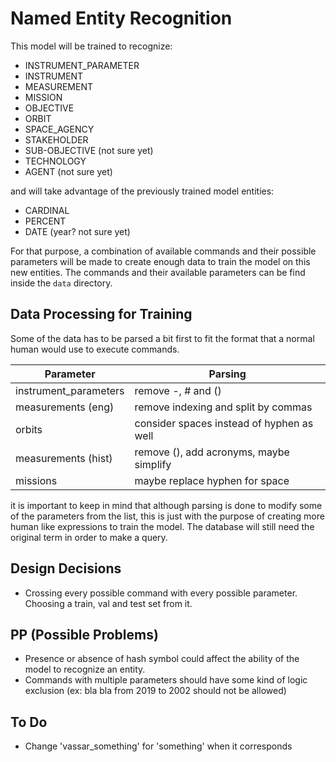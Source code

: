 # Named Entity Recognition
This model will be trained to recognize:
- INSTRUMENT_PARAMETER
- INSTRUMENT
- MEASUREMENT
- MISSION
- OBJECTIVE
- ORBIT
- SPACE_AGENCY
- STAKEHOLDER
- SUB-OBJECTIVE (not sure yet)
- TECHNOLOGY
- AGENT (not sure yet)

and will take advantage of the previously trained model entities: 
- CARDINAL
- PERCENT
- DATE (year? not sure yet)

For that purpose, a combination of available commands and their possible parameters will be made to create enough data to train the model on this new entities. The commands and their available parameters can be find inside the `data` directory.


## Data Processing for Training
Some of the data has to be parsed a bit first to fit the format that a normal human would use to execute commands.

|  Parameter | Parsing  |
|---|---|
| instrument_parameters  |  remove -, # and () |
|  measurements (eng) |  remove indexing and split by commas |
|  orbits |  consider spaces instead of hyphen as well |
|  measurements (hist) |  remove (), add acronyms, maybe simplify|
|  missions |  maybe replace hyphen for space |

it is important to keep in mind that although parsing is done to modify some of the parameters from the list, this is just with the purpose of creating more human like expressions to train the model. The database will still need the original term in order to make a query.

## Design Decisions
- Crossing every possible command with every possible parameter. Choosing a train, val and test set from it.

## PP (Possible Problems)
- Presence or absence of hash symbol could affect the ability of the model to recognize an entity.
- Commands with multiple parameters should have some kind of logic exclusion (ex: bla bla from 2019 to 2002 should not be allowed)

## To Do
- Change 'vassar_something' for 'something' when it corresponds